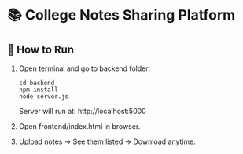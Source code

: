 # 📚 College Notes Sharing Platform

## 🚀 How to Run
1. Open terminal and go to backend folder:
   ```
   cd backend
   npm install
   node server.js
   ```
   Server will run at: http://localhost:5000

2. Open frontend/index.html in browser.

3. Upload notes → See them listed → Download anytime.
